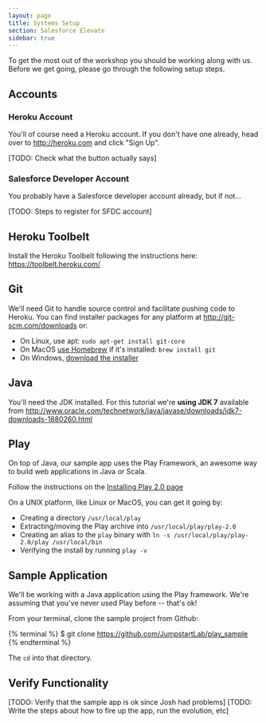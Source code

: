 ```yaml
---
layout: page
title: Systems Setup
section: Salesforce Elevate
sidebar: true
---
```


To get the most out of the workshop you should be working along with us. Before we get going, please go through the following setup steps.

## Accounts

### Heroku Account

You'll of course need a Heroku account. If you don't have one already, head over to http://heroku.com and click "Sign Up".

[TODO: Check what the button actually says]

### Salesforce Developer Account

You probably have a Salesforce developer account already, but if not...

[TODO: Steps to register for SFDC account]

## Heroku Toolbelt

Install the Heroku Toolbelt following the instructions here: https://toolbelt.heroku.com/

## Git

We'll need Git to handle source control and facilitate pushing code to Heroku. You can find installer packages for any platform at http://git-scm.com/downloads or:

* On Linux, use apt: `sudo apt-get install git-core`
* On MacOS [use Homebrew](http://brew.sh) if it's installed: `brew install git`
* On Windows, [download the installer](http://git-scm.com/download/win)

## Java

You'll need the JDK installed. For this tutorial we're **using JDK 7** available from http://www.oracle.com/technetwork/java/javase/downloads/jdk7-downloads-1880260.html

## Play

On top of Java, our sample app uses the Play Framework, an awesome way to build web applications in Java or Scala. 

Follow the instructions on the [Installing Play 2.0 page](http://www.playframework.com/documentation/2.0/Installing)

On a UNIX platform, like Linux or MacOS, you can get it going by:

* Creating a directory `/usr/local/play`
* Extracting/moving the Play archive into `/usr/local/play/play-2.0`
* Creating an alias to the `play` binary with `ln -s /usr/local/play/play-2.0/play /usr/local/bin`
* Verifying the install by running `play -v`

## Sample Application

We'll be working with a Java application using the Play framework. We're assuming that you've never used Play before -- that's ok!

From your terminal, clone the sample project from Github:

{% terminal %}
$ git clone https://github.com/JumpstartLab/play_sample
{% endterminal %}

The `cd` into that directory.

## Verify Functionality

[TODO: Verify that the sample app is ok since Josh had problems]
[TODO: Write the steps about how to fire up the app, run the evolution, etc]
